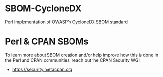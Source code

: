 # SBOM-CycloneDX

Perl implementation of OWASP's CycloneDX SBOM standard


# Perl & CPAN SBOMs

To learn more about SBOM creation and/or help improve how this is done
in the Perl and CPAN communities, reach out the CPAN Security WG!

* https://security.metacpan.org
